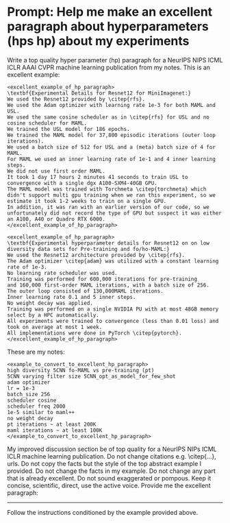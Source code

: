 # 

# Prompt: Help me make an excellent paragraph about hyperparameters (hps hp) about my experiments
Write a top quality hyper parameter (hp) paragraph for a NeurIPS NIPS ICML ICLR AAAI CVPR machine learning publication from my notes.
This is an excellent example:
```text
<excellent_example_of_hp_paragraph>
\textbf{Experimental Details for Resnet12 for MiniImagenet:}
We used the Resnet12 provided by \citep{rfs}.
We used the Adam optimizer with learning rate 1e-3 for both MAML and USL.
We used the same cosine scheduler as in \citep{rfs} for USL and no cosine scheduler for MAML. 
We trained the USL model for 186 epochs. 
We trained the MAML model for 37,800 episodic iterations (outer loop iterations).
We used a batch size of 512 for USL and a (meta) batch size of 4 for MAML.
For MAML we used an inner learning rate of 1e-1 and 4 inner learning steps.
We did not use first order MAML.
It took 1 day 17 hours 2 minutes 41 seconds to train USL to convergence with a single dgx A100-SXM4-40GB GPU.
The MAML model was trained with Torchmeta \citep{torchmeta} which didn't support multi gpu training when we ran this experiment, so we estimate it took 1-2 weeks to train on a single GPU.
In addition, it was ran with an earlier version of our code, so we unfortunately did not record the type of GPU but suspect it was either an A100, A40 or Quadro RTX 6000.
</excellent_example_of_hp_paragraph>

<excellent_example_of_hp_paragraph>
\textbf{Experimental hyperparameter details for Resnet12 on on low diversity data sets for Pre-training and fo/ho-MAML:}
We used the Resnet12 architecture provided by \citep{rfs}. 
The Adam optimizer \citep{adam} was utilized with a constant learning rate of 1e-3. 
No learning rate scheduler was used. 
Training was performed for 600,000 iterations for pre-training 
and 160,000 first-order MAML iterations, with a batch size of 256. 
The outer loop consisted of 130,000MAML iterations. 
Inner learning rate 0.1 and 5 inner steps.
No weight decay was applied. 
Training was performed on a single NVIDIA PU with at most 48GB memory select by a HPC automatically.
All experiments were trained to convergence (less than 0.01 loss) and took on average at most 1 week. 
All implementations were done in PyTorch \citep{pytorch}.
</excellent_example_of_hp_paragraph>
```
These are my notes:
```
<example_to_convert_to_excellent_hp_paragraph>
high diversity 5CNN fo-MAML vs pre-training (pt)
5CNN varying filter size 5CNN_opt_as_model_for_few_shot
adam optimizer
lr = 1e-3
batch_size 256
scheduler cosine
scheduler freq 2000
1e-5 similar to maml++
no weight decay
pt iterations ~ at least 200K
maml iterations ~ at least 100K
</example_to_convert_to_excellent_hp_paragraph>
```
My improved discussion section be of top quality for a NeurIPS NIPs ICML ICLR machine learning publication. 
Do not change citations e.g. \citep{...}, urls. 
Do not copy the facts but the style of the top abstract example I provided. 
Do not change the facts in my example. 
Do not change any part that is already excellent. 
Do not sound exaggerated or pompous. 
Keep it concise, scientific, direct, use the active voice. 
Provide me the excellent paragraph:



----
Follow the instructions conditioned by the example provided above. 
